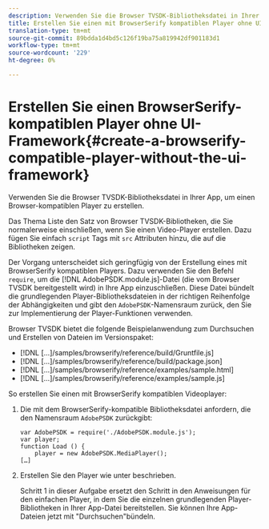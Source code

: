 ```yaml
---
description: Verwenden Sie die Browser TVSDK-Bibliotheksdatei in Ihrer App, um einen Browser-kompatiblen Player zu erstellen.
title: Erstellen Sie einen mit BrowserSerify kompatiblen Player ohne UI-Framework
translation-type: tm+mt
source-git-commit: 89bdda1d4bd5c126f19ba75a819942df901183d1
workflow-type: tm+mt
source-wordcount: '229'
ht-degree: 0%

---
```



# Erstellen Sie einen BrowserSerify-kompatiblen Player ohne UI-Framework{#create-a-browserify-compatible-player-without-the-ui-framework}

Verwenden Sie die Browser TVSDK-Bibliotheksdatei in Ihrer App, um einen Browser-kompatiblen Player zu erstellen.

Das Thema [](../../../browser-tvsdk-2.4/getting-started/c-psdk-browser-tvsdk-2.4-create-a-basic-player/t-psdk-browser-tvsdk-2.4-create-basic-player-tvsdk.md) Liste den Satz von Browser TVSDK-Bibliotheken, die Sie normalerweise einschließen, wenn Sie einen Video-Player erstellen. Dazu fügen Sie einfach `script` Tags mit `src` Attributen hinzu, die auf die Bibliotheken zeigen.

Der Vorgang unterscheidet sich geringfügig von der Erstellung eines mit BrowserSerify kompatiblen Players. Dazu verwenden Sie den Befehl `require`, um die [!DNL AdobePSDK.module.js]-Datei (die vom Browser TVSDK bereitgestellt wird) in Ihre App einzuschließen. Diese Datei bündelt die grundlegenden Player-Bibliotheksdateien in der richtigen Reihenfolge der Abhängigkeiten und gibt den `AdobePSDK`-Namensraum zurück, den Sie zur Implementierung der Player-Funktionen verwenden.

Browser TVSDK bietet die folgende Beispielanwendung zum Durchsuchen und Erstellen von Dateien im Versionspaket:

* [!DNL [...]/samples/browserify/reference/build/Gruntfile.js]
* [!DNL [...]/samples/browserify/reference/build/package.json]
* [!DNL [...]/samples/browserify/reference/examples/sample.html]
* [!DNL [...]/samples/browserify/reference/examples/sample.js]

So erstellen Sie einen mit BrowserSerify kompatiblen Videoplayer:

1. Die mit dem BrowserSerify-kompatible Bibliotheksdatei anfordern, die den Namensraum `AdobePSDK` zurückgibt:

   ```
   var AdobePSDK = require('./AdobePSDK.module.js'); 
   var player; 
   function Load () { 
       player = new AdobePSDK.MediaPlayer(); 
   […]
   ```

1. Erstellen Sie den Player wie unter [](../../../browser-tvsdk-2.4/getting-started/c-psdk-browser-tvsdk-2.4-create-a-basic-player/t-psdk-browser-tvsdk-2.4-create-basic-player-tvsdk.md) beschrieben.

   Schritt 1 in dieser Aufgabe ersetzt den Schritt in den Anweisungen für den einfachen Player, in dem Sie die einzelnen grundlegenden Player-Bibliotheken in Ihrer App-Datei bereitstellen.
Sie können Ihre App-Dateien jetzt mit &quot;Durchsuchen&quot;bündeln.
